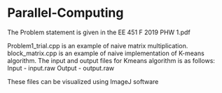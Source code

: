 # Parallel-Computing

The Problem statement is given in the EE 451 F 2019 PHW 1.pdf

Problem1_trial.cpp is an example of naive matrix multiplication. 
block_matrix.cpp is an example of naive implementation of K-means algorithm. 
The input and output files for Kmeans algorithm is as follows:
Input - input.raw
Output - output.raw

These files can be visualized using ImageJ software
